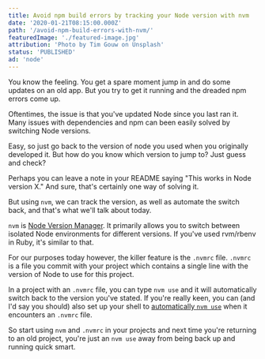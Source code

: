 ```yaml
---
title: Avoid npm build errors by tracking your Node version with nvm
date: '2020-01-21T08:15:00.000Z'
path: '/avoid-npm-build-errors-with-nvm/'
featuredImage: './featured-image.jpg'
attribution: 'Photo by Tim Gouw on Unsplash'
status: 'PUBLISHED'
ad: 'node'
---
```


You know the feeling. You get a spare moment jump in and do some updates on an old app. But you try to get it running and the dreaded npm errors come up.

Oftentimes, the issue is that you've updated Node since you last ran it. Many issues with dependencies and npm can been easily solved by switching Node versions.

Easy, so just go back to the version of node you used when you originally developed it. But how do you know which version to jump to? Just guess and check?

Perhaps you can leave a note in your README saying "This works in Node version X." And sure, that's certainly one way of solving it.

But using `nvm`, we can track the version, as well as automate the switch back, and that's what we'll talk about today.

`nvm` is [Node Version Manager](https://nvm.sh). It primarily allows you to switch between isolated Node environments for different versions. If you've used rvm/rbenv in Ruby, it's similar to that.

For our purposes today however, the killer feature is the `.nvmrc` file. `.nvmrc` is a file you commit with your project which contains a single line with the version of Node to use for this project.

In a project with an `.nvmrc` file, you can type `nvm use` and it will automatically switch back to the version you've stated. If you're really keen, you can (and I'd say you should) also set up your shell to [automatically `nvm use`](https://github.com/nvm-sh/nvm/blob/master/README.md#deeper-shell-integration) when it encounters an `.nvmrc` file.

So start using `nvm` and `.nvmrc` in your projects and next time you're returning to an old project, you're just an `nvm use` away from being back up and running quick smart.
